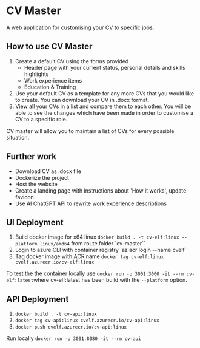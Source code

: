 # CV Master
A web application for customising your CV to specific jobs.

## How to use CV Master
1. Create a default CV using the forms provided
   - Header page with your current status, personal details and skills highlights
   - Work experience items
   - Education & Training
2. Use your default CV as a template for any more CVs that you would like to create.  You can download your CV in .docx format.
3. View all your CVs in a list and compare them to each other.  You will be able to see the changes which have been made in order to customise a CV to a specific role.

CV master will allow you to maintain a list of CVs for every possible situation.

## Further work
 - Download CV as .docx file
 - Dockerize the project
 - Host the website
 - Create a landing page with instructions about 'How it works', update favicon
 - Use AI ChatGPT API to rewrite work experience descriptions

 ## UI Deployment
 1. Build docker image for x64 linux `docker build . -t cv-elf:linux --platform linux/amd64` from route folder `cv-master``
 2. Login to azure CLI with container registry `az acr login --name cvelf``
 3. Tag docker image with ACR name `docker tag cv-elf:linux cvelf.azurecr.io/cv-elf:linux`

To test the the container locally use `docker run -p 3001:3000 -it --rm cv-elf:latest`where cv-elf:latest has been build with the `--platform` option.

## API Deployment
1. `docker build . -t cv-api:linux`
2. `docker tag cv-api:linux cvelf.azurecr.io/cv-api:linux`
3. `docker push cvelf.azurecr.io/cv-api:linux`

Run locally `docker run -p 3001:8080 -it --rm cv-api`
